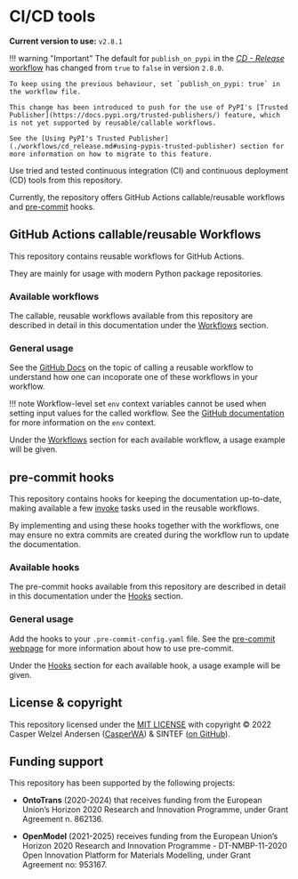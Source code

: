 # CI/CD tools

**Current version to use:** `v2.8.1`

!!! warning "Important"
    The default for `publish_on_pypi` in the [_CD - Release_ workflow](./workflows/cd_release.md) has changed from `true` to `false` in version `2.8.0`.

    To keep using the previous behaviour, set `publish_on_pypi: true` in the workflow file.

    This change has been introduced to push for the use of PyPI's [Trusted Publisher](https://docs.pypi.org/trusted-publishers/) feature, which is not yet supported by reusable/callable workflows.

    See the [Using PyPI's Trusted Publisher](./workflows/cd_release.md#using-pypis-trusted-publisher) section for more information on how to migrate to this feature.

Use tried and tested continuous integration (CI) and continuous deployment (CD) tools from this repository.

Currently, the repository offers GitHub Actions callable/reusable workflows and [pre-commit](https://pre-commit.com) hooks.

## GitHub Actions callable/reusable Workflows

This repository contains reusable workflows for GitHub Actions.

They are mainly for usage with modern Python package repositories.

### Available workflows

The callable, reusable workflows available from this repository are described in detail in this documentation under the [Workflows](./workflows/index.md) section.

### General usage

See the [GitHub Docs](https://docs.github.com/en/actions/using-workflows/reusing-workflows#calling-a-reusable-workflow) on the topic of calling a reusable workflow to understand how one can incoporate one of these workflows in your workflow.

!!! note
    Workflow-level set `env` context variables cannot be used when setting input values for the called workflow.
    See the [GitHub documentation](https://docs.github.com/en/actions/learn-github-actions/contexts#env-context) for more information on the `env` context.

Under the [Workflows](./workflows/index.md) section for each available workflow, a usage example will be given.

## pre-commit hooks

This repository contains hooks for keeping the documentation up-to-date, making available a few [invoke](https://pyinvoke.org) tasks used in the reusable workflows.

By implementing and using these hooks together with the workflows, one may ensure no extra commits are created during the workflow run to update the documentation.

### Available hooks

The pre-commit hooks available from this repository are described in detail in this documentation under the [Hooks](./hooks/index.md) section.

<!-- markdownlint-disable-next-line MD024 -->
### General usage

Add the hooks to your `.pre-commit-config.yaml` file.
See the [pre-commit webpage](https://pre-commit.com) for more information about how to use pre-commit.

Under the [Hooks](./hooks/index.md) section for each available hook, a usage example will be given.

## License & copyright

This repository licensed under the  [MIT LICENSE](LICENSE.md) with copyright &copy; 2022 Casper Welzel Andersen ([CasperWA](https://github.com/CasperWA)) & SINTEF ([on GitHub](https://github.com/SINTEF)).

## Funding support

This repository has been supported by the following projects:

- **OntoTrans** (2020-2024) that receives funding from the European Union’s Horizon 2020 Research and Innovation Programme, under Grant Agreement n. 862136.

- **OpenModel** (2021-2025) receives funding from the European Union’s Horizon 2020 Research and Innovation Programme - DT-NMBP-11-2020 Open Innovation Platform for Materials Modelling, under Grant Agreement no: 953167.
